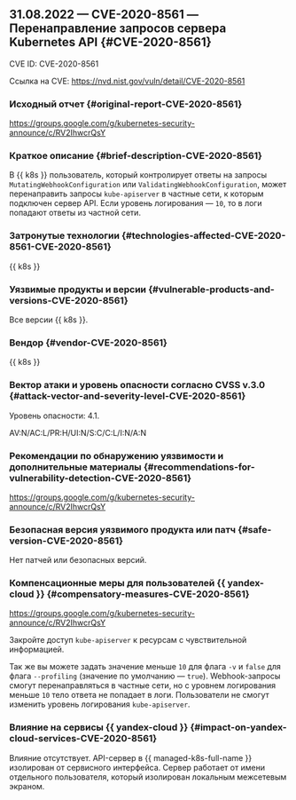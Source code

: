 ## 31.08.2022 — CVE-2020-8561 — Перенаправление запросов сервера Kubernetes API {#CVE-2020-8561}

CVE ID: CVE-2020-8561

Ссылка на CVE: <https://nvd.nist.gov/vuln/detail/CVE-2020-8561>

### Исходный отчет {#original-report-CVE-2020-8561}

<https://groups.google.com/g/kubernetes-security-announce/c/RV2IhwcrQsY>

### Краткое описание {#brief-description-CVE-2020-8561}

В {{ k8s }} пользователь, который контролирует ответы на запросы `MutatingWebhookConfiguration` или `ValidatingWebhookConfiguration`, может перенаправить запросы `kube-apiserver` в частные сети, к которым подключен сервер API. Если уровень логирования — `10`, то в логи попадают ответы из частной сети.

### Затронутые технологии {#technologies-affected-CVE-2020-8561-CVE-2020-8561}

{{ k8s }}

### Уязвимые продукты и версии {#vulnerable-products-and-versions-CVE-2020-8561}

Все версии {{ k8s }}.

### Вендор {#vendor-CVE-2020-8561}

{{  k8s }}

### Вектор атаки и уровень опасности согласно CVSS v.3.0 {#attack-vector-and-severity-level-CVE-2020-8561}

Уровень опасности: 4.1.

AV:N/AC:L/PR:H/UI:N/S:C/C:L/I:N/A:N

### Рекомендации по обнаружению уязвимости и дополнительные материалы {#recommendations-for-vulnerability-detection-CVE-2020-8561}

<https://groups.google.com/g/kubernetes-security-announce/c/RV2IhwcrQsY>

### Безопасная версия уязвимого продукта или патч {#safe-version-CVE-2020-8561}

Нет патчей или безопасных версий.

### Компенсационные меры для пользователей {{ yandex-cloud }} {#compensatory-measures-CVE-2020-8561}

<https://groups.google.com/g/kubernetes-security-announce/c/RV2IhwcrQsY>

Закройте доступ `kube-apiserver` к ресурсам с чувствительной информацией.

Так же вы можете задать значение меньше `10` для флага `-v` и `false` для флага `--profiling` (значение по умолчанию — `true`). Webhook-запросы смогут перенаправляться в частные сети, но с уровнем логирования меньше `10` тело ответа не попадает в логи. Пользователи не смогут изменить уровень логирования `kube-apiserver`.

### Влияние на сервисы {{ yandex-cloud }} {#impact-on-yandex-cloud-services-CVE-2020-8561}

Влияние отсутствует. API-сервер в {{ managed-k8s-full-name }} изолирован от сервисного интерфейса. Сервер работает от имени отдельного пользователя, который изолирован локальным межсетевым экраном.
